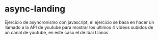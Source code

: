 # async-landing

Ejercicio de asyncronismo con javascript, el ejercicio se basa en hacer un llamado a la API de youtube para mostrar los ultimos 4 videos subidos de un canal de youtube, en este caso el de Ibai Llanos
